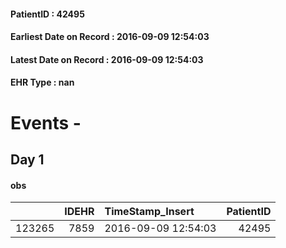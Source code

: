 
#### PatientID : 42495
#### Earliest Date on Record : 2016-09-09 12:54:03
#### Latest Date on Record : 2016-09-09 12:54:03
#### EHR Type : nan

# Events - 

## Day 1

#### obs
|        |   IDEHR | TimeStamp_Insert    |   PatientID |
|-------:|--------:|:--------------------|------------:|
| 123265 |    7859 | 2016-09-09 12:54:03 |       42495 |


